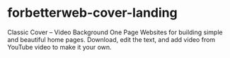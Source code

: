 # forbetterweb-cover-landing
Classic Cover – Video Background One Page Websites for building simple and beautiful home pages. 
Download, edit the text, and add video from YouTube video to make it your own.
 
